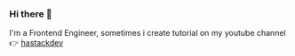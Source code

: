 ### Hi there 👋

I'm a Frontend Engineer, sometimes i create tutorial on my youtube channel 👉 [hastackdev](https://youtube.com/@hastackdev)
